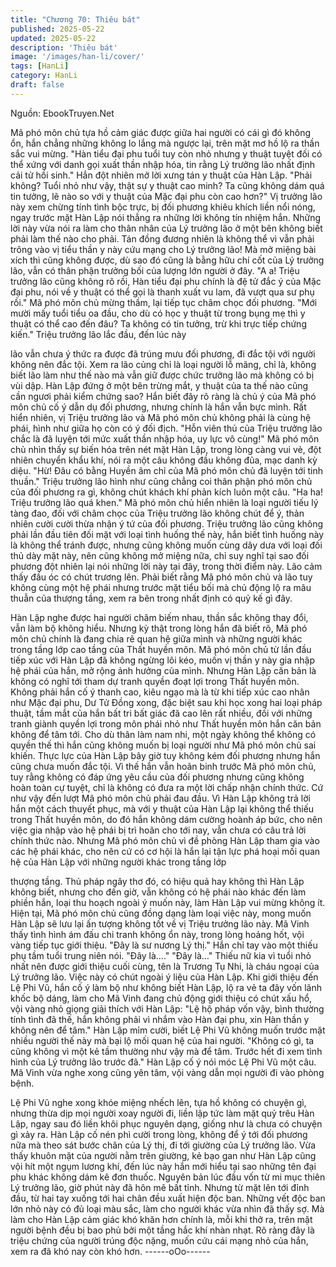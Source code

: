 ```yaml
---
title: "Chương 70: Thiêu bát"
published: 2025-05-22
updated: 2025-05-22
description: 'Thiêu bát'
image: '/images/han-li/cover/'
tags: [HanLi]
category: HanLi
draft: false
---
```


Nguồn: EbookTruyen.Net

Mã phó môn chủ tựa hồ cảm giác được giữa hai người có cái gì
đó không ổn, hắn chẳng những không lo lắng mà ngược lại, trên
mặt mơ hồ lộ ra thần sắc vui mừng.
"Hàn tiểu đại phu tuổi tuy còn nhỏ nhưng y thuật tuyệt đối có thể
xứng với danh gọi xuất thần nhập hóa, tin rằng Lý trưởng lão nhất
định cải tử hồi sinh." Hắn đột nhiên mở lời xưng tán y thuật của
Hàn Lập.
"Phải không? Tuổi nhỏ như vậy, thật sự y thuật cao minh? Ta
cũng không dám quá tin tưởng, lẽ nào so với y thuật của Mặc đại
phu còn cao hơn?" Vị trưởng lão này xem chừng tính tình bộc
trực, bị đối phương khiêu khích liền nổi nóng, ngay trước mặt Hàn
Lập nói thẳng ra những lời không tín nhiệm hắn.
Những lời này vừa nói ra làm cho thân nhân của Lý trưởng lão ở
một bên không biết phải làm thế nào cho phải.
Tán đồng đương nhiên là không thể vì vẫn phải trông vào vị tiểu
thần y này cứu mạng cho Lý trưởng lão!
Mà mở miệng bài xích thì cũng không được, dù sao đó cũng là
bằng hữu chí cốt của Lý trưởng lão, vẫn có thân phận trưởng bối
của lượng lớn người ở đây.
"A a! Triệu trưởng lão cũng không rõ rồi, Hàn tiểu đại phu chính là
đệ tử đắc ý của Mặc đại phu, nói về y thuật có thể gọi là thanh
xuất vu lam, đã vượt qua sư phụ rồi." Mã phó môn chủ mừng
thầm, lại tiếp tục châm chọc đối phương.
"Mới mười mấy tuổi tiểu oa đầu, cho dù có học y thuật từ trong
bụng mẹ thì y thuật có thể cao đến đâu? Ta không có tin tưởng,
trừ khi trực tiếp chứng kiến." Triệu trưởng lão lắc đầu, đến lúc này

lão vẫn chưa ý thức ra được đã trúng mưu đối phương, đi đắc tội
với người không nên đắc tội. Xem ra lão củng chỉ là loại người lỗ
mãng, chỉ là, không biết lão làm như thế nào mà vẫn giữ được
chức trưởng lão mà không có bị vùi dập.
Hàn Lập đứng ở một bên trừng mắt, y thuật của ta thế nào cũng
cần ngươi phải kiểm chứng sao? Hắn biết đây rõ ràng là chủ ý
của Mã phó môn chủ cố ý dẫn dụ đối phương, nhưng chính là
hắn vẫn bực mình.
Rất hiển nhiên, vị Triệu trưởng lão và Mã phó môn chủ không
phải là cùng hệ phái, hình như giữa họ còn có ý đối địch.
"Hỗn viên thủ của Triệu trưởng lão chắc là đã luyện tới mức xuất
thần nhập hóa, uy lực vô cùng!" Mã phó môn chủ nhìn thấy sự
biến hóa trên nét mặt Hàn Lập, trong lòng càng vui vẻ, đột nhiên
chuyển khẩu khí, nói ra một câu không đầu không đũa, mạc danh
kỳ diệu.
"Hừ! Đâu có bằng Huyền âm chỉ của Mã phó môn chủ đã luyện
tới tinh thuần." Triệu trưởng lão hình như cũng chẳng coi thân
phận phó môn chủ của đối phương ra gì, không chút khách khí
phản kích luôn một câu.
"Ha ha! Triệu trưởng lão quá khen."
Mã phó môn chủ hiển nhiên là loại người tiếu lý tàng đao, đối với
châm chọc của Triệu trưởng lão không chút để ý, thản nhiên cười
cười thừa nhận ý tứ của đối phương.
Triệu trưởng lão cũng không phải lần đầu tiên đối mặt với loại tình
huống thế này, hắn biết tình huống này là không thể tránh được,
nhưng cũng không muốn cùng dây dưa với loại đối thủ dày mặt
này, nên cũng không mở miệng nữa, chỉ suy nghĩ tại sao đối
phương đột nhiên lại nói những lời này tại đây, trong thời điểm
này. Lão cảm thấy đầu óc có chút trương lên.
Phải biết rằng Mã phó môn chủ và lão tuy không cùng một hệ
phái nhưng trước mặt tiểu bối mà chủ động lộ ra mâu thuẫn của
thượng tầng, xem ra bên trong nhất định có quỷ kế gì đây.

Hàn Lập nghe được hai người châm biếm nhau, thần sắc không
thay đổi, vẫn làm bộ không hiểu. Nhưng kỳ thật trong lòng hắn đã
biết rõ, Mã phó môn chủ chính là đang chia rẽ quan hệ giữa mình
và những người khác trong tầng lớp cao tầng của Thất huyền
môn.
Mã phó môn chủ từ lần đầu tiếp xúc với Hàn Lập đã không ngừng
lôi kéo, muốn vị thần y này gia nhập hệ phái của hắn, mở rộng
ảnh hưởng của mình.
Nhưng Hàn Lập căn bản là không có nghĩ tới tham dự tranh
quyền đoạt lợi trong Thất huyền môn.
Không phải hắn cố ý thanh cao, kiêu ngạo mà là từ khi tiếp xúc
cao nhân như Mặc đại phu, Dư Tử Đồng xong, đặc biệt sau khi
học xong hai loại pháp thuật, tầm mắt của hắn bất tri bất giác đã
cao lên rất nhiều, đối với những tranh giành quyền lợi trong môn
phái nhỏ như Thất huyền môn hắn căn bản không để tâm tới. Cho
dù thân làm nam nhi, một ngày không thể không có quyền thế thì
hắn cũng không muốn bị loại người như Mã phó môn chủ sai
khiến.
Thực lực của Hàn Lập bây giờ tuy không kém đối phương nhưng
hắn cũng chưa muốn đắc tội. Vì thế hắn vẫn hoãn binh trước Mã
phó môn chủ, tuy rằng không có đáp ứng yêu cầu của đối
phương nhưng cũng không hoàn toàn cự tuyệt, chỉ là không có
đưa ra một lời chấp nhận chính thức.
Cứ như vậy đến lượt Mã phó môn chủ phải đau đầu.
Vì Hàn Lập không trả lời hắn một cách thuyết phục, mà với y
thuật của Hàn Lập lại không thể thiếu trong Thất huyền môn, do
đó hắn không dám cường hoành áp bức, cho nên việc gia nhập
vào hệ phái bị trì hoãn cho tới nay, vẫn chưa có câu trả lời chính
thức nào.
Nhưng Mã phó môn chủ vì đề phòng Hàn Lập tham gia vào các
hệ phái khác, cho nên cứ có cơ hội là hắn lại tận lực phá hoại mối
quan hệ của Hàn Lập với những người khác trong tầng lớp

thượng tầng. Thủ pháp ngây thơ đó, có hiệu quả hay không thì
Hàn Lập không biết, nhưng cho đến giờ, vẫn không có hệ phái
nào khác đến làm phiền hắn, loại thu hoạch ngoài ý muốn này,
làm Hàn Lập vui mừng không ít.
Hiện tại, Mã phó môn chủ cũng đồng dạng làm loại việc này,
mong muốn Hàn Lập sẽ lưu lại ấn tượng không tốt về vị Triệu
trưởng lão này.
Mã Vinh thấy tình hình ám đấu chi tranh không ổn này, trong lòng
hoảng hốt, vội vàng tiếp tục giới thiệu.
"Đây là sư nương Lý thị." Hắn chỉ tay vào một thiếu phụ tầm tuổi
trung niên nói.
"Đây là…."
"Đây là…"
Thiếu nữ kia vì tuổi nhỏ nhất nên được giới thiệu cuối cùng, tên là
Trương Tụ Nhi, là cháu ngoại của Lý trưởng lão. Việc này có chút
ngoài ý liệu của Hàn Lập.
Khi giới thiệu đến Lệ Phi Vũ, hắn cố ý làm bộ như không biết Hàn
Lập, lộ ra vẻ ta đây vốn lãnh khốc bộ dáng, làm cho Mã Vinh đang
chủ động giới thiệu có chút xấu hổ, vội vàng nhỏ giọng giải thích
với Hàn Lập:
"Lệ hộ pháp vốn vậy, bình thường tính tình đã thế, hắn không phải
vì nhắm vào Hàn đại phu, xin Hàn thần y không nên để tâm."
Hàn Lập mỉm cười, biết Lệ Phi Vũ không muốn trước mặt nhiều
người thế này mà bại lộ mối quan hệ của hai người.
"Không có gì, ta cũng không vì một kẻ tầm thường như vậy mà để
tâm. Trước hết đi xem tình hình của Lý trưởng lão trước đã." Hàn
Lập cố ý nói móc Lệ Phi Vũ một câu.
Mã Vinh vừa nghe xong cũng yên tâm, vội vàng dẫn mọi người đi
vào phòng bệnh.

Lệ Phi Vũ nghe xong khóe miệng nhếch lên, tựa hồ không có
chuyện gì, nhưng thừa dịp mọi người xoay người đi, liền lập tức
làm mặt quỷ trêu Hàn Lập, ngay sau đó liền khôi phục nguyên
dạng, giống như là chưa có chuyện gì xảy ra.
Hàn Lập cố nén phì cười trong lòng, không để ý tới đối phương
nữa mà theo sát bước chân của Lý thị, đi tới giường của Lý
trưởng lão.
Vừa thấy khuôn mặt của người nằm trên giường, kẻ bạo gan như
Hàn Lập cũng vội hít một ngụm lương khí, đến lúc này hắn mới
hiểu tại sao những tên đại phu khác không dám kê đơn thuốc.
Nguyên bản lúc đầu vốn từ mi mục thiên Lý trưởng lão, giờ phút
này đã hôn mê bất tỉnh. Nhưng từ mặt lên tới đỉnh đầu, từ hai tay
xuống tới hai chân đều xuất hiện độc ban. Những vết độc ban lớn
nhỏ này có đủ loại màu sắc, làm cho người khác vừa nhìn đã thấy
sợ. Mà làm cho Hàn Lập cảm giác khó khăn hơn chính là, mỗi khi
thở ra, trên mặt người bệnh đều bị bao phủ bởi một tầng hắc khí
nhàn nhạt. Rõ ràng đây là triệu chứng của người trúng độc nặng,
muốn cứu cái mạng nhỏ của hắn, xem ra đã khó nay còn khó
hơn.
------oOo------
